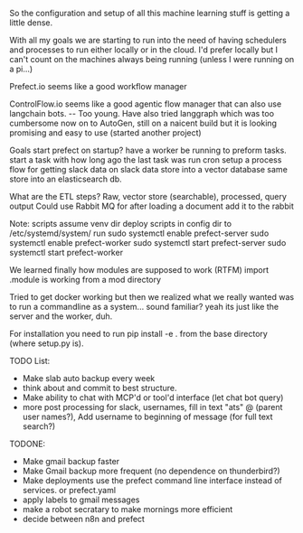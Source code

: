 So the configuration and setup of all this machine learning stuff is getting a little dense.

With all my goals we are starting to run into the need of having schedulers and processes to run either locally or in the cloud.  I'd prefer locally but I can't count on the machines always being running (unless I were running on a pi...)

Prefect.io seems like a good workflow manager 

ControlFlow.io seems like a good agentic flow manager that can also use langchain bots.
-- Too young.  Have also tried langgraph which was too cumbersome
now on to AutoGen, still on a naicent build but it is looking promising and easy to use (started another project)

Goals
start prefect on startup?
have a worker be running to preform tasks.
start a task with how long ago the last task was run
cron setup a process flow for getting slack data
on slack data store into a vector database
same store into an elasticsearch db.

What are the ETL steps? 
Raw, vector store (searchable), processed, query output
Could use Rabbit MQ for after loading a document add it to the rabbit


Note: scripts assume venv dir
deploy scripts in config dir to /etc/systemd/system/
run
sudo systemctl enable prefect-server
sudo systemctl enable prefect-worker
sudo systemctl start prefect-server
sudo systemctl start prefect-worker


We learned finally how modules are supposed to work (RTFM)
import .module is working from a mod directory

Tried to get docker working but then we realized what we really wanted was to run a commandline as a system... sound familiar? yeah its just like the server and the worker, duh.


For installation you need to run pip install -e . from the base directory (where setup.py is). 

TODO List:
* Make slab auto backup every week
* think about and commit to best structure.
* Make ability to chat with MCP'd or tool'd interface (let chat bot query)
* more post processing for slack, usernames, fill in text "ats" @ (parent user names?), Add username to beginning of message (for full text search?)


TODONE: 
* Make gmail backup faster
* Make Gmail backup more frequent (no dependence on thunderbird?)
* Make deployments use the prefect command line interface instead of services. or prefect.yaml
* apply labels to gmail messages
* make a robot secratary to make mornings more efficient
* decide between n8n and prefect
